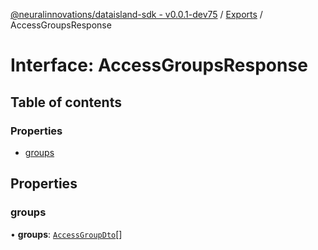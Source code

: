 [@neuralinnovations/dataisland-sdk - v0.0.1-dev75](../../README.md) / [Exports](../modules.md) / AccessGroupsResponse

# Interface: AccessGroupsResponse

## Table of contents

### Properties

- [groups](AccessGroupsResponse.md#groups)

## Properties

### groups

• **groups**: [`AccessGroupDto`](AccessGroupDto.md)[]
